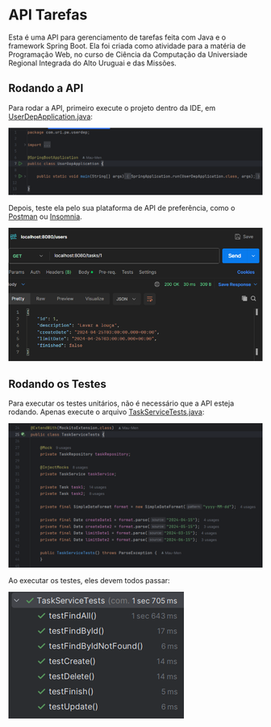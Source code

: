 # API Tarefas

Esta é uma API para gerenciamento de tarefas feita com Java e o framework Spring Boot. Ela foi criada como atividade para a matéria de Programação Web, no curso de Ciência da Computação da Universiade Regional Integrada do Alto Uruguai e das Missões.

## Rodando a API

Para rodar a API, primeiro execute o projeto dentro da IDE, em [UserDepApplication.java](./user-dep/src/main/java/com/uri/pw/userdep/UserDepApplication.java):

![Rodar API](./Images/1.png)

Depois, teste ela pelo sua plataforma de API de preferência, como o [Postman](https://www.postman.com/) ou [Insomnia](https://insomnia.rest/).

![Rodar API](./Images/2.png)

## Rodando os Testes

Para executar os testes unitários, não é necessário que a API esteja rodando. Apenas execute o arquivo [TaskServiceTests.java](./user-dep/src/test/java/com/uri/pw/userdep/TaskServiceTests.java):

![Rodar API](./Images/3.png)

Ao executar os testes, eles devem todos passar:

![Rodar API](./Images/4.png)